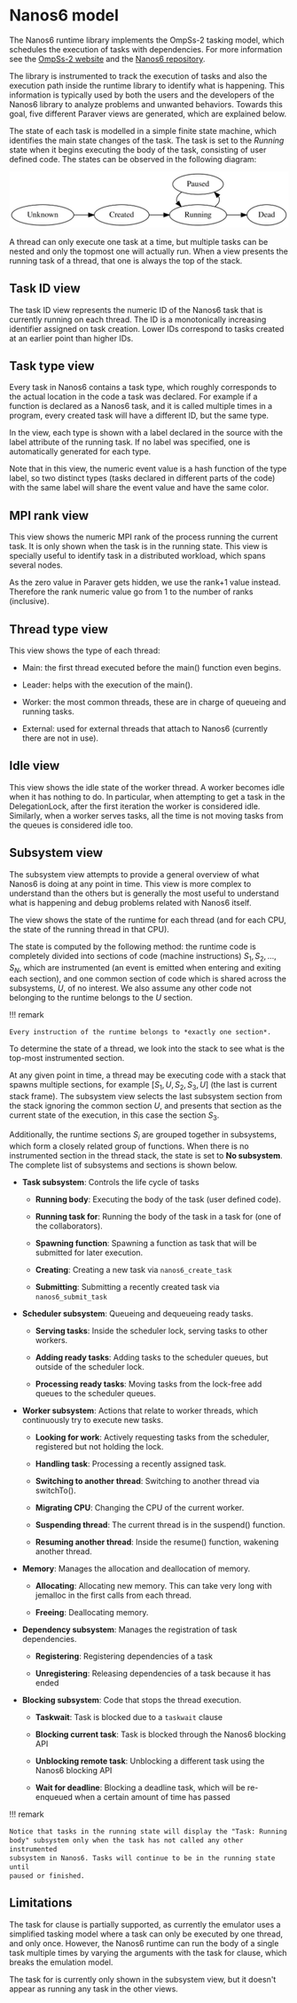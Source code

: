 # Nanos6 model

The Nanos6 runtime library implements the OmpSs-2 tasking model, which
schedules the execution of tasks with dependencies. For more information
see the [OmpSs-2 website][oss] and the [Nanos6 repository][nanos6].

[oss]: https://pm.bsc.es/ompss-2
[nanos6]: https://github.com/bsc-pm/nanos6

The library is instrumented to track the execution of tasks and also the
execution path inside the runtime library to identify what is happening.
This information is typically used by both the users and the developers
of the Nanos6 library to analyze problems and unwanted behaviors.
Towards this goal, five different Paraver views are generated, which are
explained below.

The state of each task is modelled in a simple finite state machine,
which identifies the main state changes of the task. The task is set to
the *Running* state when it begins executing the body of the task,
consisting of user defined code. The states can be observed in the
following diagram:

![Nanos6 task states](fig/nanos6-task-model.svg)

A thread can only execute one task at a time, but multiple tasks can be
nested and only the topmost one will actually run. When a view presents
the running task of a thread, that one is always the top of the stack.

## Task ID view

The task ID view represents the numeric ID of the Nanos6 task that is
currently running on each thread. The ID is a monotonically increasing
identifier assigned on task creation. Lower IDs correspond to tasks
created at an earlier point than higher IDs.

## Task type view

Every task in Nanos6 contains a task type, which roughly corresponds to
the actual location in the code a task was declared. For example if a
function is declared as a Nanos6 task, and it is called multiple times
in a program, every created task will have a different ID, but the same
type.

In the view, each type is shown with a label declared in the source with
the label attribute of the running task. If no label was specified, one
is automatically generated for each type.

Note that in this view, the numeric event value is a hash function of
the type label, so two distinct types (tasks declared in different parts
of the code) with the same label will share the event value and have the
same color.

## MPI rank view

This view shows the numeric MPI rank of the process running the current
task. It is only shown when the task is in the running state. This view
is specially useful to identify task in a distributed workload, which
spans several nodes.

As the zero value in Paraver gets hidden, we use the rank+1 value
instead. Therefore the rank numeric value go from 1 to the number of
ranks (inclusive).

## Thread type view

This view shows the type of each thread:

- Main: the first thread executed before the main() function even
  begins.

- Leader: helps with the execution of the main().

- Worker: the most common threads, these are in charge of queueing
  and running tasks.

- External: used for external threads that attach to Nanos6 (currently
  there are not in use).

## Idle view

This view shows the idle state of the worker thread. A worker becomes idle when
it has nothing to do. In particular, when attempting to get a task in the
DelegationLock, after the first iteration the worker is considered idle.
Similarly, when a worker serves tasks, all the time is not moving tasks from the
queues is considered idle too.

## Subsystem view

The subsystem view attempts to provide a general overview of what Nanos6
is doing at any point in time. This view is more complex to understand
than the others but is generally the most useful to understand what is
happening and debug problems related with Nanos6 itself.

The view shows the state of the runtime for each thread (and for each
CPU, the state of the running thread in that CPU).

The state is computed by the following method: the runtime code is
completely divided into sections of code (machine instructions) $`S_1,
S_2, \ldots, S_N`$, which are instrumented (an event is emitted when entering
and exiting each section), and one common section of code which is
shared across the subsystems, $`U`$, of no interest. We also assume any
other code not belonging to the runtime belongs to the $`U`$ section.

!!! remark

    Every instruction of the runtime belongs to *exactly one section*.

To determine the state of a thread, we look into the stack to see what
is the top-most instrumented section.

At any given point in time, a thread may be executing code with a stack
that spawns multiple sections, for example $`[ S_1, U, S_2, S_3, U ]`$
(the last is current stack frame). The subsystem view selects the last
subsystem section from the stack ignoring the common section $`U`$, and
presents that section as the current state of the execution, in this
case the section $`S_3`$.

Additionally, the runtime sections $`S_i`$ are grouped together in
subsystems, which form a closely related group of functions. When there is no
instrumented section in the thread stack, the state is set to **No subsystem**.
The complete list of subsystems and sections is shown below.

- **Task subsystem**: Controls the life cycle of tasks

    - **Running body**: Executing the body of the task (user defined code).
    
    - **Running task for**: Running the body of the task in a task for (one of
      the collaborators).

    - **Spawning function**: Spawning a function as task that will be submitted
      for later execution.
    
    - **Creating**: Creating a new task via `nanos6_create_task`
    
    - **Submitting**: Submitting a recently created task via
      `nanos6_submit_task`

- **Scheduler subsystem**: Queueing and dequeueing ready tasks.

    - **Serving tasks**: Inside the scheduler lock, serving tasks to
      other workers.

    - **Adding ready tasks**: Adding tasks to the scheduler queues, but
      outside of the scheduler lock.

    - **Processing ready tasks**: Moving tasks from the lock-free add
      queues to the scheduler queues.

- **Worker subsystem**: Actions that relate to worker threads, which
  continuously try to execute new tasks.

    - **Looking for work**: Actively requesting tasks from the scheduler,
      registered but not holding the lock.
    
    - **Handling task**: Processing a recently assigned task.

    - **Switching to another thread**: Switching to another thread via
      switchTo().

    - **Migrating CPU**: Changing the CPU of the current worker.

    - **Suspending thread**: The current thread is in the suspend()
      function.

    - **Resuming another thread**: Inside the resume() function,
      wakening another thread.

- **Memory**: Manages the allocation and deallocation of memory.

    - **Allocating**: Allocating new memory. This can take very long
      with jemalloc in the first calls from each thread.

    - **Freeing**: Deallocating memory.

- **Dependency subsystem**: Manages the registration of task
  dependencies.

    - **Registering**: Registering dependencies of a task
    
    - **Unregistering**: Releasing dependencies of a task because
    it has ended

- **Blocking subsystem**: Code that stops the thread execution.

    - **Taskwait**: Task is blocked due to a `taskwait` clause
    
    - **Blocking current task**: Task is blocked through the Nanos6
      blocking API
    
    - **Unblocking remote task**: Unblocking a different task using the
      Nanos6 blocking API
    
    - **Wait for deadline**: Blocking a deadline task, which will be
      re-enqueued when a certain amount of time has passed

!!! remark

    Notice that tasks in the running state will display the "Task: Running
    body" subsystem only when the task has not called any other instrumented
    subsystem in Nanos6. Tasks will continue to be in the running state until
    paused or finished.

## Limitations

The task for clause is partially supported, as currently the emulator uses a
simplified tasking model where a task can only be executed by one thread, and
only once. However, the Nanos6 runtime can run the body of a single task
multiple times by varying the arguments with the task for clause, which breaks
the emulation model.

The task for is currently only shown in the subsystem view, but it doesn't
appear as running any task in the other views.
